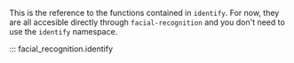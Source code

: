 This is the reference to the functions contained in
`identify`. For now, they are all accesible directly
through `facial-recognition` and you don't
need to use the `identify` namespace.

::: facial_recognition.identify